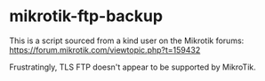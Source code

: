 # mikrotik-ftp-backup
This is a script sourced from a kind user on the Mikrotik forums: https://forum.mikrotik.com/viewtopic.php?t=159432

Frustratingly, TLS FTP doesn't appear to be supported by MikroTik.